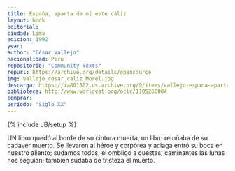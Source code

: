 ```yaml
---
title: España, aparta de mí este cáliz
layout: book
editorial: 
ciudad: Lima
edicion: 1992
year: 
author: "César Vallejo"
nacionalidad: Perú
repositorio: "Community Texts"
repurl: https://archive.org/details/opensource
img: vallejo_cesar_caliz_Morel.jpg
descarga: https://ia801502.us.archive.org/9/items/vallejo-espana-aparta-de-mi-este-caliz_202101/Vallejo%20%E2%80%94%20Espa%C3%B1a%2C%20aparta%20de%20m%C3%AD%20este%20c%C3%A1liz.pdf
biblioteca: http://www.worldcat.org/oclc/1105260084
comprar: 
periodo: "Siglo XX"
---
```

{% include JB/setup %}

UN libro quedó al borde de su cintura muerta,
un libro retoñaba de su cadaver muerto.
Se llevaron al héroe
y corpórea y aciaga entró su boca en nuestro aliento;
sudamos todos, el ombligo a cuestas;
caminantes las lunas nos seguían;
también sudaba de tristeza el muerto.


